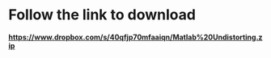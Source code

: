 # Follow the link  to download #

**https://www.dropbox.com/s/40qfjp70mfaaiqn/Matlab%20Undistorting.zip**